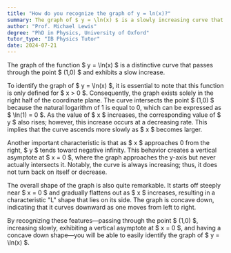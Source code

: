 ```yaml
---
title: "How do you recognize the graph of y = ln(x)?"
summary: The graph of $ y = \ln(x) $ is a slowly increasing curve that passes through the point (1,0).
author: "Prof. Michael Lewis"
degree: "PhD in Physics, University of Oxford"
tutor_type: "IB Physics Tutor"
date: 2024-07-21
---
```


The graph of the function $ y = \ln(x) $ is a distinctive curve that passes through the point $ (1,0) $ and exhibits a slow increase.

To identify the graph of $ y = \ln(x) $, it is essential to note that this function is only defined for $ x > 0 $. Consequently, the graph exists solely in the right half of the coordinate plane. The curve intersects the point $ (1,0) $ because the natural logarithm of 1 is equal to 0, which can be expressed as $ \ln(1) = 0 $. As the value of $ x $ increases, the corresponding value of $ y $ also rises; however, this increase occurs at a decreasing rate. This implies that the curve ascends more slowly as $ x $ becomes larger.

Another important characteristic is that as $ x $ approaches 0 from the right, $ y $ tends toward negative infinity. This behavior creates a vertical asymptote at $ x = 0 $, where the graph approaches the y-axis but never actually intersects it. Notably, the curve is always increasing; thus, it does not turn back on itself or decrease.

The overall shape of the graph is also quite remarkable. It starts off steeply near $ x = 0 $ and gradually flattens out as $ x $ increases, resulting in a characteristic "L" shape that lies on its side. The graph is concave down, indicating that it curves downward as one moves from left to right.

By recognizing these features—passing through the point $ (1,0) $, increasing slowly, exhibiting a vertical asymptote at $ x = 0 $, and having a concave down shape—you will be able to easily identify the graph of $ y = \ln(x) $.
    